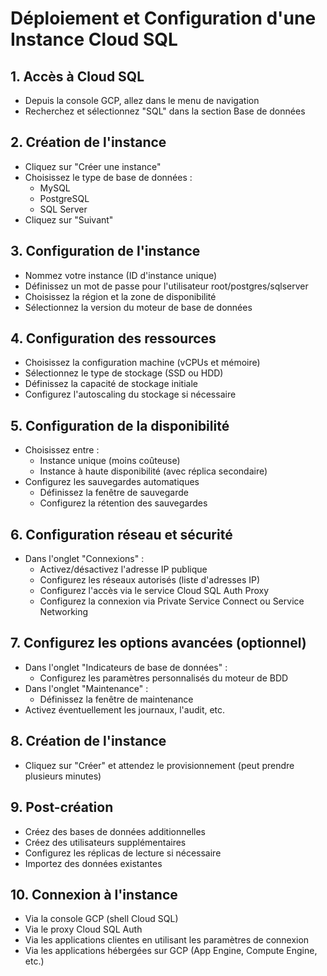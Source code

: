 # Déploiement et Configuration d'une Instance Cloud SQL

## 1. Accès à Cloud SQL
- Depuis la console GCP, allez dans le menu de navigation
- Recherchez et sélectionnez "SQL" dans la section Base de données

## 2. Création de l'instance
- Cliquez sur "Créer une instance"
- Choisissez le type de base de données :
  - MySQL
  - PostgreSQL
  - SQL Server
- Cliquez sur "Suivant"

## 3. Configuration de l'instance
- Nommez votre instance (ID d'instance unique)
- Définissez un mot de passe pour l'utilisateur root/postgres/sqlserver
- Choisissez la région et la zone de disponibilité
- Sélectionnez la version du moteur de base de données

## 4. Configuration des ressources
- Choisissez la configuration machine (vCPUs et mémoire)
- Sélectionnez le type de stockage (SSD ou HDD)
- Définissez la capacité de stockage initiale
- Configurez l'autoscaling du stockage si nécessaire

## 5. Configuration de la disponibilité
- Choisissez entre :
  - Instance unique (moins coûteuse)
  - Instance à haute disponibilité (avec réplica secondaire)
- Configurez les sauvegardes automatiques
  - Définissez la fenêtre de sauvegarde
  - Configurez la rétention des sauvegardes

## 6. Configuration réseau et sécurité
- Dans l'onglet "Connexions" :
  - Activez/désactivez l'adresse IP publique
  - Configurez les réseaux autorisés (liste d'adresses IP)
  - Configurez l'accès via le service Cloud SQL Auth Proxy
  - Configurez la connexion via Private Service Connect ou Service Networking

## 7. Configurez les options avancées (optionnel)
- Dans l'onglet "Indicateurs de base de données" :
  - Configurez les paramètres personnalisés du moteur de BDD
- Dans l'onglet "Maintenance" :
  - Définissez la fenêtre de maintenance
- Activez éventuellement les journaux, l'audit, etc.

## 8. Création de l'instance
- Cliquez sur "Créer" et attendez le provisionnement (peut prendre plusieurs minutes)

## 9. Post-création
- Créez des bases de données additionnelles
- Créez des utilisateurs supplémentaires
- Configurez les réplicas de lecture si nécessaire
- Importez des données existantes

## 10. Connexion à l'instance
- Via la console GCP (shell Cloud SQL)
- Via le proxy Cloud SQL Auth
- Via les applications clientes en utilisant les paramètres de connexion
- Via les applications hébergées sur GCP (App Engine, Compute Engine, etc.)
